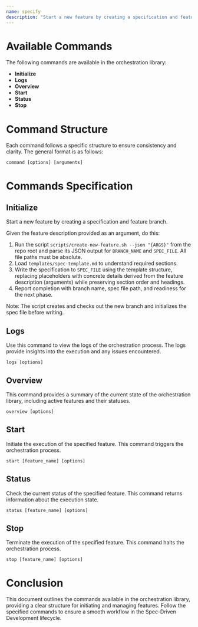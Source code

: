 ```yaml
---
name: specify
description: "Start a new feature by creating a specification and feature branch. This is the first step in the Spec-Driven Development lifecycle."
---
```


# Available Commands

The following commands are available in the orchestration library:

- **Initialize**
- **Logs**
- **Overview**
- **Start**
- **Status**
- **Stop**

# Command Structure

Each command follows a specific structure to ensure consistency and clarity. The general format is as follows:

```
command [options] [arguments]
```

# Commands Specification

## Initialize

Start a new feature by creating a specification and feature branch.

Given the feature description provided as an argument, do this:

1. Run the script `scripts/create-new-feature.sh --json "{ARGS}"` from the repo root and parse its JSON output for `BRANCH_NAME` and `SPEC_FILE`. All file paths must be absolute.
2. Load `templates/spec-template.md` to understand required sections.
3. Write the specification to `SPEC_FILE` using the template structure, replacing placeholders with concrete details derived from the feature description (arguments) while preserving section order and headings.
4. Report completion with branch name, spec file path, and readiness for the next phase.

Note: The script creates and checks out the new branch and initializes the spec file before writing.

## Logs

Use this command to view the logs of the orchestration process. The logs provide insights into the execution and any issues encountered.

```
logs [options]
```

## Overview

This command provides a summary of the current state of the orchestration library, including active features and their statuses.

```
overview [options]
```

## Start

Initiate the execution of the specified feature. This command triggers the orchestration process.

```
start [feature_name] [options]
```

## Status

Check the current status of the specified feature. This command returns information about the execution state.

```
status [feature_name] [options]
```

## Stop

Terminate the execution of the specified feature. This command halts the orchestration process.

```
stop [feature_name] [options]
```

# Conclusion

This document outlines the commands available in the orchestration library, providing a clear structure for initiating and managing features. Follow the specified commands to ensure a smooth workflow in the Spec-Driven Development lifecycle.